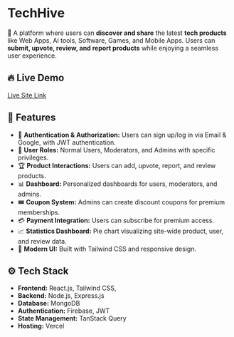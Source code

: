 # TechHive

🚀 A platform where users can **discover and share** the latest **tech products** like Web Apps, AI tools, Software, Games, and Mobile Apps. Users can **submit, upvote, review, and report products** while enjoying a seamless user experience.

## 🔥 Live Demo
[Live Site Link](https://tech-hive-5e087.web.app/)

## 📌 Features
- 🔐 **Authentication & Authorization:** Users can sign up/log in via Email & Google, with JWT authentication.
- 🎯 **User Roles:** Normal Users, Moderators, and Admins with specific privileges.
- 🏆 **Product Interactions:** Users can add, upvote, report, and review products.
- 📊 **Dashboard:** Personalized dashboards for users, moderators, and admins.
- 🎟️ **Coupon System:** Admins can create discount coupons for premium memberships.
- 💳 **Payment Integration:** Users can subscribe for premium access.
- 📈 **Statistics Dashboard:** Pie chart visualizing site-wide product, user, and review data.
- 🎨 **Modern UI:** Built with Tailwind CSS and responsive design.

## ⚙️ Tech Stack
- **Frontend:** React.js, Tailwind CSS,
- **Backend:** Node.js, Express.js
- **Database:** MongoDB
- **Authentication:** Firebase, JWT
- **State Management:** TanStack Query
- **Hosting:** Vercel 



